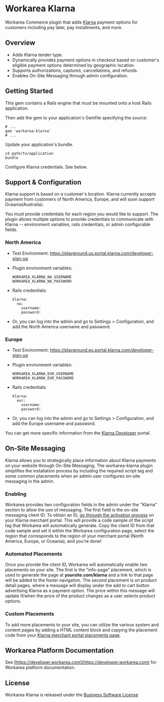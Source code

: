 Workarea Klarna
================================================================================

Workarea Commerce plugin that adds [Klarna](https://www.klarna.com/) payment options for customers including pay later, pay installments, and more.

Overview
--------------------------------------------------------------------------------
* Adds Klarna tender type.
* Dynamically provides payment options in checkout based on customer's eligible payment options determined by geographic location.
* Supports authorizations, captures, cancellations, and refunds.
* Enables On-Site Messaging through admin configuration.

Getting Started
--------------------------------------------------------------------------------

This gem contains a Rails engine that must be mounted onto a host Rails application.

Then add the gem to your application's Gemfile specifying the source:

    # ...
    gem 'workarea-klarna'
    # ...

Update your application's bundle.

    cd path/to/application
    bundle

Configure Klarna credentials. See below.

Support & Configuration
--------------------------------------------------------------------------------

Klarna support is based on a customer's location. Klarna currently accepts payment from customers of North America, Europe, and will soon support Oceania(Australia).

You must provide credentials for each region you would like to support. The plugin allows multiple options to provide credentials to communicate with Klarna -- environment variables, rails credentials, or admin configurable fields.

### North America

* Test Environment: https://playground.us.portal.klarna.com/developer-sign-up
* Plugin environment variables:

   `WORKAREA_KLARNA_NA_USERNAME`    
   `WORKAREA_KLARNA_NA_PASSWORD`
* Rails credentials:
  ```
  klarna:
    na:
      username:
      password:
  ```
* Or, you can log into the admin and go to Settings > Configuration, and add the North America username and password.

### Europe

* Test Environment: https://playground.eu.portal.klarna.com/developer-sign-up
* Plugin environment variables:

   `WORKAREA_KLARNA_EUR_USERNAME`    
   `WORKAREA_KLARNA_EUR_PASSWORD`
* Rails credentials:
  ```
  klarna:
    eur:
      username:
      password:
  ```
* Or, you can log into the admin and go to Settings > Configuration, and add the Europe username and password.

You can get more specific information from the [Klarna Developer](https://developers.klarna.com/) portal.

## On-Site Messaging

Klarna allows you to strategically place information about Klarna payments on your website through On-Site Messaging. The workarea-klarna plugin simplifies the installation process by including the required script tag and some common placements when an admin user configures on-site messaging in the admin.

### Enabling

Workarea provides two configuration fields in the admin under the "Klarna" section to allow the use of messaging. The first field is the on-site messaging client ID. To obtain an ID, [go through the activation process](https://developers.klarna.com/documentation/on-site-messaging/integration/platform-activation/) on your Klarna merchant portal. This will provide a code sample of the script tag that Workarea will automatically generate. Copy the client ID from that code sample and set it within the Workarea configuration page, select the region that corresponds to the region of your merchant portal (North America, Europe, or Oceania), and you're done!

### Automated Placements

Once you provide the client ID, Workarea will automatically enable two placements on your site. The first is the "info-page" placement, which is used to generate the page at **yoursite.com/klarna** and a link to that page will be added to the footer navigation. The second placement is on product detail pages, where a message will display under the add to cart button advertising Klarna as a payment option. The price within this message will update if/when the price of the product changes as a user selects product options.

### Custom Placements

To add more placements to your site, you can utilize the various system and content pages by adding a HTML content block and copying the placement code from your [Klarna merchant portal placements page](https://developers.klarna.com/documentation/on-site-messaging/integration/installation/#adding-placements).

Workarea Platform Documentation
--------------------------------------------------------------------------------

See [https://developer.workarea.com](https://developer.workarea.com) for Workarea platform documentation.

License
--------------------------------------------------------------------------------

Workarea Klarna is released under the [Business Software License](LICENSE)
